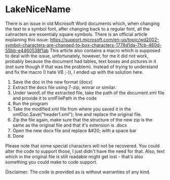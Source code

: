 # LakeNiceName

There is an issue in old Microsoft Word documents which, when changing the text to a symbol font, after changing back to a regular font, all the cahracters are essentialy square symbols.
There is an official article explaining this issue:
https://support.microsoft.com/en-us/topic/wd2002-symbol-characters-are-changed-to-box-characters-1778d1da-7fcb-460d-55bb-e4460538f1ab
This article also contains a macro which is supposed to deal with the issue, unfortunately, however, for me it did not work, probably because the document had tables, text boxes and pictures in it (not sure though if that was the problem).
Instead of trying to understand and fix the macro (I hate VB ;-)), I ended up with the solution here.

1. Save the doc in the new format (docx)
2. Extract the docx file using 7-zip, winrar or similar.
3. Under \word\ of the extracted file, take the path of the document.xml file and provide it to xmlFilePath in the code
4. Run the program
5. Take the modified xml file from where you saved it in the xmlDoc.Save("header1.xml"); line and replace the original file.
6. Zip the file again, make sure that the structure of the new zip is the same as the original file and that it's extension is .docx
7. Open the new docx file and replace &amp;#20; with a space bar
8. Done

Please note that some special characters will not be recovered. You could alter the code to support those, I just didn't have the need for that.
Also, text which in the original file is still readable might get lost - that's also something you could make to code support.

Disclaimer: The code is provided as is without warranties of any kind.
